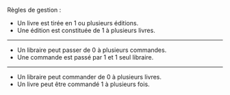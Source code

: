 Règles de gestion :  

- Un livre est tirée en 1 ou plusieurs éditions.  
- Une édition est constituée de 1 à plusieurs livres.  
_____________________________
- Un libraire peut passer de 0 à plusieurs commandes.  
- Une commande est passé par 1 et 1 seul libraire.  
_____________________________
- Un libraire peut commander de 0 à plusieurs livres.  
- Un livre peut être commandé 1 à plusieurs fois.  
